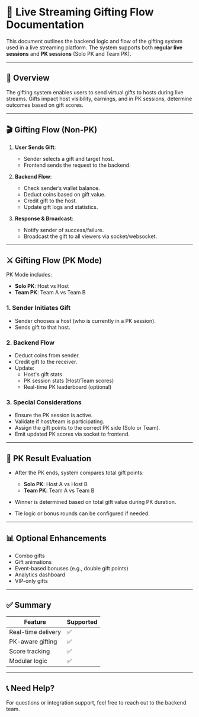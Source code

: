 # 🎁 Live Streaming Gifting Flow Documentation

This document outlines the backend logic and flow of the gifting system used in a live streaming platform. The system supports both **regular live sessions** and **PK sessions** (Solo PK and Team PK).

---

## 📌 Overview

The gifting system enables users to send virtual gifts to hosts during live streams. Gifts impact host visibility, earnings, and in PK sessions, determine outcomes based on gift scores.

---

## 🎬 Gifting Flow (Non-PK)

1. **User Sends Gift**:
   - Sender selects a gift and target host.
   - Frontend sends the request to the backend.

2. **Backend Flow**:
   - Check sender’s wallet balance.
   - Deduct coins based on gift value.
   - Credit gift to the host.
   - Update gift logs and statistics.

3. **Response & Broadcast**:
   - Notify sender of success/failure.
   - Broadcast the gift to all viewers via socket/websocket.

---

## ⚔️ Gifting Flow (PK Mode)

PK Mode includes:
- **Solo PK**: Host vs Host
- **Team PK**: Team A vs Team B

### 1. **Sender Initiates Gift**
- Sender chooses a host (who is currently in a PK session).
- Sends gift to that host.

### 2. **Backend Flow**
- Deduct coins from sender.
- Credit gift to the receiver.
- Update:
  - Host's gift stats
  - PK session stats (Host/Team scores)
  - Real-time PK leaderboard (optional)

### 3. **Special Considerations**
- Ensure the PK session is active.
- Validate if host/team is participating.
- Assign the gift points to the correct PK side (Solo or Team).
- Emit updated PK scores via socket to frontend.

---

## 🧠 PK Result Evaluation

- After the PK ends, system compares total gift points:
  - **Solo PK**: Host A vs Host B
  - **Team PK**: Team A vs Team B

- Winner is determined based on total gift value during PK duration.
- Tie logic or bonus rounds can be configured if needed.

---

## 📊 Optional Enhancements

- Combo gifts
- Gift animations
- Event-based bonuses (e.g., double gift points)
- Analytics dashboard
- VIP-only gifts

---

## ✅ Summary

| Feature            | Supported |
|--------------------|-----------|
| Real-time delivery | ✅         |
| PK-aware gifting   | ✅         |
| Score tracking     | ✅         |
| Modular logic      | ✅         |

---

## 📞 Need Help?

For questions or integration support, feel free to reach out to the backend team.

